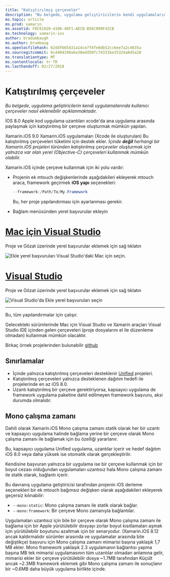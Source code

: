 ```yaml
---
title: "Katıştırılmış çerçeveler"
description: "Bu belgede, uygulama geliştiricilerin kendi uygulamalarında kullanıcı çerçeveler nasıl eklenebilir açıklanmaktadır."
ms.topic: article
ms.prod: xamarin
ms.assetid: F8C61020-4106-46F1-AECB-B56C909F42CB
ms.technology: xamarin-ios
author: bradumbaugh
ms.author: brumbaug
ms.openlocfilehash: 62ddf665431a14ce7f4fe8db52cc6ee7a2c4635a
ms.sourcegitcommit: 6cd40d190abe38edd50fc74331be15324a845a28
ms.translationtype: MT
ms.contentlocale: tr-TR
ms.lasthandoff: 02/27/2018
---
```

# <a name="embedded-frameworks"></a>Katıştırılmış çerçeveler

_Bu belgede, uygulama geliştiricilerin kendi uygulamalarında kullanıcı çerçeveler nasıl eklenebilir açıklanmaktadır._

İOS 8.0 Apple kod uygulama uzantıları xcode'da ana uygulama arasında paylaşmak için katıştırılmış bir çerçeve oluşturmak mümkün yapılan.

Xamarin.iOS 9.0 Xamarin.iOS uygulamaları (Xcode ile oluşturulan) Bu katıştırılmış çerçeveleri tüketimi için destek ekler. *İçinde **değil** herhangi bir Xamarin.iOS projeleri türünden katıştırılmış çerçeveler oluşturmak için yalnızca var olan yerel (Objective-C) çerçeveleri kullanmak mümkün olabilir.*

Xamarin.iOS içinde çerçeve kullanmak için iki yolu vardır:

- Projenin ek mtouch değişkenlerinde aşağıdakileri ekleyerek mtouch araca, framework geçirmek **iOS yapı** seçenekleri:

  ```csharp
  --framework:/Path/To/My.Framework
  ```

  Bu, her proje yapılandırması için ayarlanması gerekir.

- Bağlam menüsünden yerel başvurular ekleyin

# <a name="visual-studio-for-mactabvsmac"></a>[Mac için Visual Studio](#tab/vsmac)

Proje ve Gözat üzerinde yerel başvurular eklemek için sağ tıklatın

![](embedded-frameworks-images/xam-native-refs.png "Ekle yerel başvuruları Visual Studio'daki Mac için seçin.")

# <a name="visual-studiotabvswin"></a>[Visual Studio](#tab/vswin)

Proje ve Gözat üzerinde yerel başvurular eklemek için sağ tıklatın

![](embedded-frameworks-images/vs-native-refs.png "Visual Studio'da Ekle yerel başvuruları seçin")

-----

  Bu, tüm yapılandırmalar için çalışır.

Gelecekteki sürümlerinde Mac için Visual Studio ve Xamarin araçları Visual Studio IDE içinden gelen çerçeveleri (proje dosyalarını el ile düzenleme olmadan) kullanmak mümkün olacaktır.

Birkaç örnek projelerinden bulunabilir [github](https://github.com/rolfbjarne/embedded-frameworks)

## <a name="limitations"></a>Sınırlamalar

- İçinde yalnızca katıştırılmış çerçeveleri desteklenir [Unified](~/cross-platform/macios/unified/index.md) projeleri.
- Katıştırılmış çerçeveleri yalnızca desteklenen dağıtım hedefi ile projelerinde en az iOS 8.0.
- Uzantı katıştırılmış bir çerçeve gerektiriyorsa, kapsayıcı uygulama de framework uygulama paketine dahil edilmeyen framework başvuru, aksi durumda olmalıdır.

## <a name="the-mono-runtime"></a>Mono çalışma zamanı

Dahili olarak Xamarin.iOS Mono çalışma zamanı statik olarak her bir uzantı ve kapsayıcı uygulama halinde bağlama yerine bir çerçeve olarak Mono çalışma zamanı ile bağlamak için bu özelliği yararlanır.

Bu, kapsayıcı uygulama Unified uygulama, uzantılar içerir ve hedef dağıtım iOS 8.0 veya daha yüksek ise otomatik olarak gerçekleştirilir.

Kendisine başvuran yalnızca bir uygulama ise bir çerçeve kullanmak için bir boyut cezası olduğundan uygulamaları uzantısız hala Mono çalışma zamanı ile statik olarak, bağlantı içerir.

Bu davranış uygulama geliştiricisi tarafından projenin iOS derleme seçenekleri bir ek mtouch bağımsız değişken olarak aşağıdakileri ekleyerek geçersiz kılınabilir:

- `--mono:static`: Mono çalışma zamanı ile statik olarak bağlar.
- `--mono:framework`: Bir çerçeve Mono zamanıyla bağlantılar.

Uygulamaları uzantısız için bile bir çerçeve olarak Mono çalışma zamanı ile bağlama için bir Apple yürütülebilir dosyayı zorlar boyut kısıtlamaları aşmak için yürütülebilir boyutunu azaltmak için bir senaryodur. (Xamarin.iOS 8.12 ancak kaldırmalıdır sürümler arasında ve uygulamalar arasında bile değiştikçe) başvuru için Mono çalışma zamanı mimarisi başına yaklaşık 1,7 MB ekler. Mono framework yaklaşık 2.3 uygulamanın bağlantısı yapma başına MB tek mimarisi uygulamasının tüm uzantılar olmadan anlamına gelir, mimarisi ekler bir çerçeve yürütülebilir dosya ~1.7MB tarafından Küçült ancak ~2.3MB framework eklemek gibi Mono çalışma zamanı ile sonuçlanır bir ~0.6MB daha büyük uygulama birlikte içinde.

